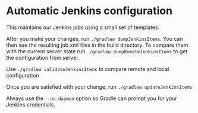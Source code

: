 Automatic Jenkins configuration
===============================

This maintains our Jenkins jobs using a small set of templates.

After you make your changes, run ```./gradlew dumpJenkinsItems```. You can then see the resulting job.xml files in the build directory.
To compare them with the current server state run ```./gradlew dumpRemoteJenkinsItems``` to get the configuration from server.

Use ```./gradlew validateJenkinsItems``` to compare remote and local configuration

Once you are satisfied with your change, run ```./gradlew updateJenkinsItems```

Always use the `--no-daemon` option so Gradle can prompt you for your Jenkins credentials.
